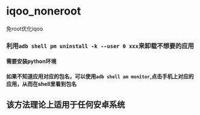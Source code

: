 # iqoo_noneroot
免root优化iqoo

### 利用```adb shell pm uninstall -k --user 0 xxx```来卸载不想要的应用

#### 需要安装python环境
#### 如果不知道应用对应的包名，可以使用```adb shell am monitor```,点击手机上对应的应用，从而在shell里看到包名

## 该方法理论上适用于任何安卓系统
